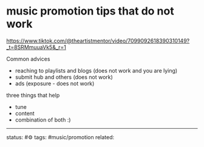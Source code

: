 # music promotion tips that do not work
https://www.tiktok.com/@theartistmentor/video/7099092618390310149?_t=8SRMmuuaVk5&_r=1

Common advices
- reaching to playlists and blogs (does not work and you are lying)
- submit hub and others (does not work)
- ads (exposure - does not work)

three things that help
 - tune
 - content
 - combination of both :)



---
status: #⚙️ 
tags: #music/promotion
related: 